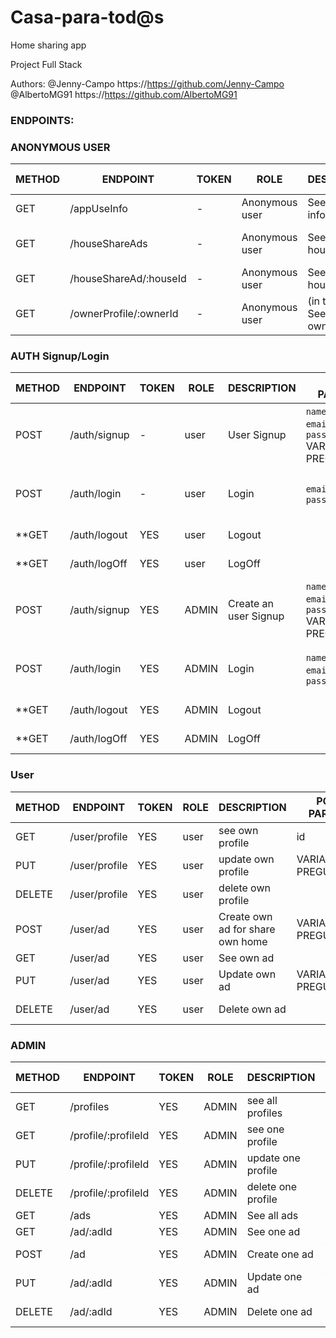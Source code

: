 # Casa-para-tod@s
 Home sharing app

Project Full Stack

Authors: @Jenny-Campo https://https://github.com/Jenny-Campo     @AlbertoMG91 https://https://github.com/AlbertoMG91

### ENDPOINTS:

### ANONYMOUS USER

METHOD | ENDPOINT                    | TOKEN | ROLE           | DESCRIPTION               | POST PARAMS                                   | RETURNS
-------|-----------------------------|-------|----------------|---------------------------|-----------------------------------------------|--------------------
GET    | /appUseInfo                 | -     | Anonymous user | See app use information   |                                               | { msg: string }
GET    | /houseShareAds              | -     | Anonymous user | See all shared house ads  | query params ??                               | [{shared houses Ads}]
GET    | /houseShareAd/:houseId      | -     | Anonymous user | See one share house ad    | id                                            | {share house ad}
GET    | /ownerProfile/:ownerId      | -     | Anonymous user | (in the ad) See the owner profile | id                                    | {owner profile}

### AUTH Signup/Login

METHOD | ENDPOINT                    | TOKEN | ROLE | DESCRIPTION           | POST PARAMS                                   | RETURNS
-------|-----------------------------|-------|------|-----------------------|-----------------------------------------------|--------------------
POST   | /auth/signup                | -     | user | User Signup           | `name`, `age`, `email`, `password` VARIAS PREGUNTAS*| {msg: string, token: token }
POST   | /auth/login                 | -     | user | Login                 | `email`, `password`                           | {msg: string, token: token }
**GET  | /auth/logout                | YES   | user | Logout                |                                               | {msg: string}
**GET  | /auth/logOff                | YES   | user | LogOff                |                                               | {msg: string}
POST   | /auth/signup                | YES   | ADMIN| Create an user Signup | `name`, `age`, `email`, `password` VARIAS PREGUNTAS*| {msg: string, token: token }
POST   | /auth/login                 | YES   | ADMIN| Login                 | `name`, `age`, `email`, `password`            | {msg: string, token: token }
**GET  | /auth/logout                | YES   | ADMIN| Logout                |                                               | {msg: string}
**GET  | /auth/logOff                | YES   | ADMIN| LogOff                |                                               | {msg: string}


### User

METHOD | ENDPOINT                    | TOKEN | ROLE   | DESCRIPTION           | POST PARAMS                                  | RETURNS
-------|-----------------------------|-------|--------|-----------------------|----------------------------------------------|--------------------
GET    | /user/profile               | YES   | user   | see own profile       | id                                           | {own profile}
PUT    | /user/profile               | YES   | user   | update own profile    | VARIAS PREGUNTAS*                            | {own profile}
DELETE | /user/profile               | YES   | user   | delete own profile    |                                              | { msg: string }
POST   | /user/ad                    | YES   | user   | Create own ad for share own home | VARIAS PREGUNTAS*                 | { msg: string }
GET    | /user/ad                    | YES   | user   | See own ad            |                                              | {own ad}
PUT    | /user/ad                    | YES   | user   | Update own ad         |  VARIAS PREGUNTAS*                           | {own ad}
DELETE | /user/ad                    | YES   | user   | Delete own ad         |                                              | { msg: string }


### ADMIN

METHOD | ENDPOINT                    | TOKEN | ROLE   | DESCRIPTION           | POST PARAMS                                  | RETURNS
-------|-----------------------------|-------|--------|-----------------------|----------------------------------------------|--------------------
GET    | /profiles                   | YES   | ADMIN  | see all profiles      |                                              | {profiles}
GET    | /profile/:profileId         | YES   | ADMIN  | see one profile       | id                                           | {profile}
PUT    | /profile/:profileId         | YES   | ADMIN  | update one profile    | id                                           | {profile}
DELETE | /profile/:profileId         | YES   | ADMIN  | delete one profile    | id                                           | { msg: string }
GET    | /ads                        | YES   | ADMIN  | See all ads           |                                              | {ads}
GET    | /ad/:adId                   | YES   | ADMIN  | See one ad            |                                              | {ad}
POST   | /ad                         | YES   | ADMIN  | Create one ad         | VARIAS PREGUNTAS*                            | { msg: string }
PUT    | /ad/:adId                   | YES   | ADMIN  | Update one ad         | VARIAS PREGUNTAS*                            | {ad}
DELETE | /ad/:adId                   | YES   | ADMIN  | Delete one ad         |                                              | { msg: string }





